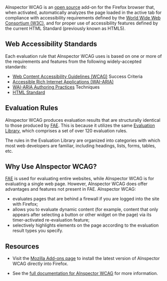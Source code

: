 AInspector WCAG is an [open source](https://opensource.org/osd-annotated) add-on for the Firefox browser that, when activated, automatically analyzes the page loaded in the active tab for compliance with accessibility requirements defined by the [World Wide Web Consortium (W3C)](https://www.w3.org/), and for proper use of accessibility features defined by the current HTML Standard (previously known as HTML5).

## Web Accessibility Standards

Each evaluation rule that AInspector WCAG uses is based on one or more of the requirements and features from the following widely-accepted standards:

* [Web Content Accessibility Guidelines (WCAG)](https://www.w3.org/TR/WCAG/) Success Criteria
* [Accessible Rich Internet Applications (WAI-ARIA)](https://www.w3.org/TR/wai-aria/)
* [WAI-ARIA Authoring Practices](https://www.w3.org/TR/wai-aria-practices/) Techniques
* [HTML Standard](https://html.spec.whatwg.org/multipage/)

## Evaluation Rules

AInspector WCAG produces evaluation results that are structurally identical to those produced by [FAE](/tools/fae/). This is because it utilizes the same [Evaluation Library](/tools/evaluation-library), which comprises a set of over 120 evaluation rules.

The rules in the Evaluation Library are organized into categories with which most web developers are familiar, including headings, lists, forms, tables, etc.

## Why Use AInspector WCAG?

[FAE](/tools/fae) is used for evaluating entire websites, while AInspector WCAG is for evaluating a single web page. However, AInspector WCAG does offer advantages and features not present in FAE. AInspector WCAG:

* evaluates pages that are behind a firewall if you are logged into the site with Firefox;
* allows you to evaluate dynamic content (for example, content that only appears after selecting a button or other widget on the page) via its timer-activated re-evaluation feature;
* selectively highlights elements on the page according to the evaluation result types you specify.

## Resources

* Visit the [Mozilla Add-ons page](https://addons.mozilla.org/en-US/firefox/addon/ainspector-wcag/) to install the latest version of AInspector WCAG directly into Firefox.

* See the [full documentation for AInspector WCAG](http://docs.ainspector.org) for more information.
